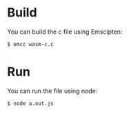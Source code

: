# Build
You can build the c file using Emscipten:
```bash
$ emcc wasm-c.c
```


# Run
You can run the file using node:
```bash
$ node a.out.js
```
